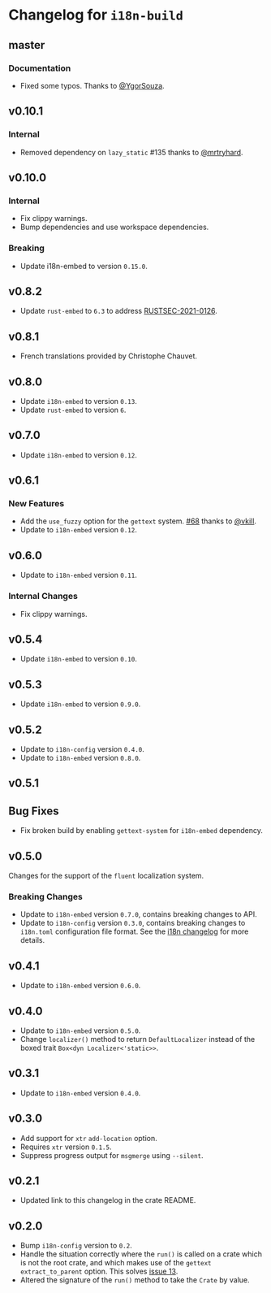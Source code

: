 # Changelog for `i18n-build`

## master

### Documentation

+ Fixed some typos. Thanks to [@YgorSouza](https://github.com/YgorSouza).

## v0.10.1

### Internal

+ Removed dependency on `lazy_static` #135 thanks to [@mrtryhard](https://github.com/mrtryhard).

## v0.10.0

### Internal

+ Fix clippy warnings.
+ Bump dependencies and use workspace dependencies.

### Breaking

+ Update i18n-embed to version `0.15.0`.

## v0.8.2

+ Update `rust-embed` to `6.3` to address [RUSTSEC-2021-0126](https://rustsec.org/advisories/RUSTSEC-2021-0126.html).

## v0.8.1

+ French translations provided by Christophe Chauvet.

## v0.8.0

+ Update `i18n-embed` to version `0.13`.
+ Update `rust-embed` to version `6`.

## v0.7.0

+ Update `i18n-embed` to version `0.12`.

## v0.6.1

### New Features

+ Add the `use_fuzzy` option for the `gettext` system. [#68](https://github.com/kellpossible/cargo-i18n/pull/68) thanks to [@vkill](https://github.com/vkill).
+ Update to `i18n-embed` version `0.12`.

## v0.6.0

+ Update to `i18n-embed` version `0.11`.

### Internal Changes

+ Fix clippy warnings.

## v0.5.4

+ Update `i18n-embed` to version `0.10`.

## v0.5.3

+ Update `i18n-embed` to version `0.9.0`.

## v0.5.2

+ Update to `i18n-config` version `0.4.0`.
+ Update to `i18n-embed` version `0.8.0`.

## v0.5.1

## Bug Fixes

+ Fix broken build by enabling `gettext-system` for `i18n-embed` dependency.

## v0.5.0

Changes for the support of the `fluent` localization system.

### Breaking Changes

+ Update to `i18n-embed` version `0.7.0`, contains breaking changes to API.
+ Update to `i18n-config` version `0.3.0`, contains breaking changes to `i18n.toml` configuration file format. See the [i18n changelog](https://github.com/kellpossible/cargo-i18n/blob/master/i18n-config/CHANGELOG.md#v030) for more details.

## v0.4.1

+ Update to `i18n-embed` version `0.6.0`.

## v0.4.0

+ Update to `i18n-embed` version `0.5.0`.
+ Change `localizer()` method to return `DefaultLocalizer` instead of the boxed trait `Box<dyn Localizer<'static>>`.

## v0.3.1

+ Update to `i18n-embed` version `0.4.0`.

## v0.3.0

+ Add support for `xtr` `add-location` option.
+ Requires `xtr` version `0.1.5`.
+ Suppress progress output for `msgmerge` using `--silent`.

## v0.2.1

+ Updated link to this changelog in the crate README.

## v0.2.0

+ Bump `i18n-config` version to `0.2`.
+ Handle the situation correctly where the `run()` is called on a crate which is not the root crate, and which makes use of the `gettext` `extract_to_parent` option. This solves [issue 13](https://github.com/kellpossible/cargo-i18n/issues/13).
+ Altered the signature of the `run()` method to take the `Crate` by value.
